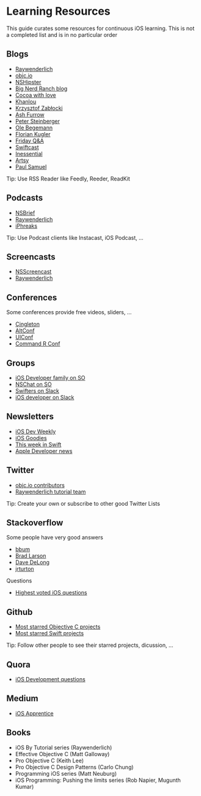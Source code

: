 # Learning Resources

This guide curates some resources for continuous iOS learning. This is not a completed list and is in no particular order

## Blogs
 * [Raywenderlich](http://www.raywenderlich.com/)
 * [objc.io](http://www.objc.io/)
 * [NSHipster](http://nshipster.com/)
 * [Big Nerd Ranch blog](http://www.bignerdranch.com/blog/)
 * [Cocoa with love](http://www.cocoawithlove.com/)
 * [Khanlou](http://khanlou.com/)
 * [Krzysztof Zabłocki](http://www.merowing.info/)
 * [Ash Furrow](http://ashfurrow.com/)
 * [Peter Steinberger](http://petersteinberger.com/)
 * [Ole Begemann](http://oleb.net/blog/)
 * [Florian Kugler](http://floriankugler.com/)
 * [Friday Q&A](https://mikeash.com/pyblog)
 * [Swiftcast](https://swiftcast.tv/articles)
 * [Inessential](http://inessential.com/)
 * [Artsy](http://artsy.github.io/)
 * [Paul Samuel](http://paul-samuels.com/)

Tip: Use RSS Reader like Feedly, Reeder, ReadKit

## Podcasts
 * [NSBrief](http://nsbrief.com/)
 * [Raywenderlich](http://www.raywenderlich.com/rwpodcast)
 * [iPhreaks](http://devchat.tv/iphreaks/)

Tip: Use Podcast clients like Instacast, iOS Podcast, ...

## Screencasts
 * [NSScreencast](http://nsscreencast.com/)
 * [Raywenderlich](http://www.raywenderlich.com/videos)

## Conferences
Some conferences provide free videos, sliders, ...
 * [Çingleton](http://vimeo.com/channels/637623)
 * [AltConf](https://www.youtube.com/channel/UChiwrWoactp8mOs70j53zYw)
 * [UIConf](https://www.youtube.com/user/UIKonf)
 * [Command R Conf](https://www.youtube.com/channel/UCSjxcYzYuJ-D4QdOjT63oSg)

## Groups
 * [iOS Developer family on SO](http://chat.stackoverflow.com/rooms/15038/ios-developer-family)
 * [NSChat on SO](http://chat.stackoverflow.com/rooms/15942/nschat)
 * [Swifters on Slack](https://swifters.slack.com)
 * [iOS developer on Slack](https://ios-developers.slack.com)


## Newsletters
 * [iOS Dev Weekly](https://iosdevweek.ly/)
 * [iOS Goodies](http://ios-goodies.com/)
 * [This week in Swift](https://swiftnews.curated.co/)
 * [Apple Developer news](https://developer.apple.com/news/)


## Twitter
 * [objc.io contributors](http://www.objc.io/contributors.html)
 * [Raywenderlich tutorial team](https://twitter.com/rwenderlich/lists/raywenderlich-com-team)

Tip: Create your own or subscribe to other good Twitter Lists

## Stackoverflow
Some people have very good answers
 * [bbum](http://stackoverflow.com/users/25646/bbum)
 * [Brad Larson](http://stackoverflow.com/users/19679/brad-larson)
 * [Dave DeLong](http://stackoverflow.com/users/115730/dave-delong)
 * [jrturton](http://stackoverflow.com/users/852828/jrturton)

Questions
 * [Highest voted iOS questions](http://stackoverflow.com/questions/tagged/ios?sort=votes&pageSize=50)

## Github
 * [Most starred Objective C projects](https://github.com/search?l=Objective-C&p=1&q=stars%3A%3E1&s=stars&type=Repositories)
 * [Most starred Swift projects](https://github.com/search?l=swift&q=stars%3A%3E1&s=stars&type=Repositories)

Tip: Follow other people to see their starred projects, dicussion, ...

## Quora
 * [iOS Development questions](http://www.quora.com/iOS-Development)


## Medium
 * [iOS Apprentice](https://medium.com/ios-apprentice)

## Books
 * iOS By Tutorial series (Raywenderlich)
 * Effective Objective C (Matt Galloway)
 * Pro Objective C (Keith Lee)
 * Pro Objective C Design Patterns (Carlo Chung)
 * Programming iOS series (Matt Neuburg)
 * iOS Programming: Pushing the limits series (Rob Napier, Mugunth Kumar)
